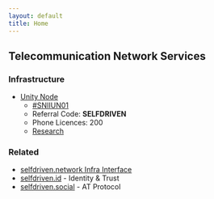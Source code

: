 ```yaml
---
layout: default
title: Home
---
```


## Telecommunication Network Services

### Infrastructure
- [Unity Node](https://unitynodes.io)
    - [#SNIIUN01](https://adastat.net/policies/269366d093249b0cac98fa9fcbc374578429534e3b7adeac09f081e3)
    - Referral Code: **SELFDRIVEN**
    - Phone Licences: 200
    - [Research](/research/)

### Related
- [selfdriven.network Infra Interface](https://selfdriven.network/infra-interface)
- [selfdriven.id](https://selfdriven.id) - Identity & Trust
- [selfdriven.social](https://selfdriven.social) - AT Protocol


